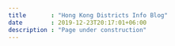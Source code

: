 ```yaml
---
title       : "Hong Kong Districts Info Blog"
date        : 2019-12-23T20:17:01+06:00
description : "Page under construction"
---
```


